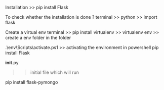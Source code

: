 Installation >> pip install Flask

To check whether the installation is done ?
terminal >> python 
         >> import flask


Create a virtual env 
 terminal >> pip install virtualenv
        >> virtualenv env >> create a env folder in the folder

 .\env\Scripts\activate.ps1 >> activating the environment in powershell
 pip install Flask
 

__init__.py
>> initial file which will run

pip install flask-pymongo

